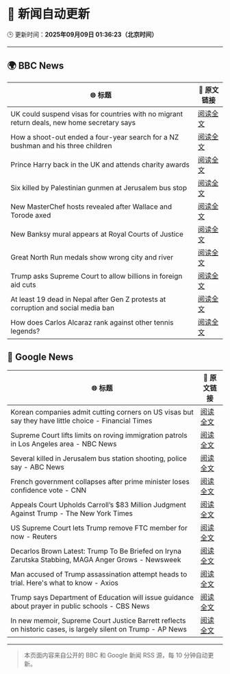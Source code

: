# 🧠 新闻自动更新

🕒 更新时间：**2025年09月09日 01:36:23（北京时间）**

---

## 🌍 BBC News

| 🌐 标题 | 🔗 原文链接 |
|--------|-------------|
| UK could suspend visas for countries with no migrant return deals, new home secretary says | [阅读全文](https://www.bbc.com/news/articles/c4g7xyn03yno?at_medium=RSS&at_campaign=rss) |
| How a shoot-out ended a four-year search for a NZ bushman and his three children | [阅读全文](https://www.bbc.com/news/articles/cly0279yervo?at_medium=RSS&at_campaign=rss) |
| Prince Harry back in the UK and attends charity awards | [阅读全文](https://www.bbc.com/news/articles/c2378j5154jo?at_medium=RSS&at_campaign=rss) |
| Six killed by Palestinian gunmen at Jerusalem bus stop | [阅读全文](https://www.bbc.com/news/articles/cr70ny0l7vgo?at_medium=RSS&at_campaign=rss) |
| New MasterChef hosts revealed after Wallace and Torode axed | [阅读全文](https://www.bbc.com/news/articles/ckgy2e73j4ro?at_medium=RSS&at_campaign=rss) |
| New Banksy mural appears at Royal Courts of Justice | [阅读全文](https://www.bbc.com/news/articles/cgrq0r0y878o?at_medium=RSS&at_campaign=rss) |
| Great North Run medals show wrong city and river | [阅读全文](https://www.bbc.com/news/articles/c4gq2gdlnygo?at_medium=RSS&at_campaign=rss) |
| Trump asks Supreme Court to allow billions in foreign aid cuts | [阅读全文](https://www.bbc.com/news/articles/c237vkk10l0o?at_medium=RSS&at_campaign=rss) |
| At least 19 dead in Nepal after Gen Z protests at corruption and social media ban | [阅读全文](https://www.bbc.com/news/articles/c78nd2zy9jgo?at_medium=RSS&at_campaign=rss) |
| How does Carlos Alcaraz rank against other tennis legends? | [阅读全文](https://www.bbc.com/sport/tennis/articles/czew374r499o?at_medium=RSS&at_campaign=rss) |

## 📰 Google News

| 🌐 标题 | 🔗 原文链接 |
|--------|-------------|
| Korean companies admit cutting corners on US visas but say they have little choice - Financial Times | [阅读全文](https://news.google.com/rss/articles/CBMicEFVX3lxTE45aC03Z1B4SlBteVJRZHQtUUdDZFdMa2hYdk8tWWhKck5SNDNLNWRQOVYwZWFxSjhqLWZubzlpX05VOHFLYWpaYktDZWR2TG9pSXBmV3VjRFVIbWVCTzFRMVVBLUlROEI3ODROc0F3RVM?oc=5) |
| Supreme Court lifts limits on roving immigration patrols in Los Angeles area - NBC News | [阅读全文](https://news.google.com/rss/articles/CBMiowFBVV95cUxNT2xMUWVMSFJhcnZFUzZJRW53TjM0OE9VWmMxbjNFZ1ZJaWE3ay1xRDQ2X1JjT19jalBDY1lBRmNoQ1VXam94Z1RnMzU2T0phS2FYVDVIRERyVFNmRUNuYlZDTUY5LTJldG5LdGVQUkRlVmdTMWJBNXZJNXJXbURkT0UtX25DbEZ4dmNObXJ4NXdTTUMxbXNIbld1d0UyNGZCTzZR0gFWQVVfeXFMTlVDYm1tUmtHSDlIUHdyREhvNk0tN1M2bEczek5aX1dRYnNmcVRpYTA2ZHlXYkNfWUhCdVkzVzloUnhLbDloNEl3VkxGYkFXTlkxT0hpbWc?oc=5) |
| Several killed in Jerusalem bus station shooting, police say - ABC News | [阅读全文](https://news.google.com/rss/articles/CBMiogFBVV95cUxOX1U2QXM5dkp1aU9ReDgxZk5pLWhPWTdZaVVBbDRwYWZJelZoR2RQM05LYW9jS0dZNzh0SnM4WDczajVUc1llcmU3cEVGWlJoU1RZdFVESlJEMTVNWmtDZUZtV2tqeXptM29ubjBfd2dCRjYzbWNVd0Raa0pJZlZkSXJYNzFEQXdGTEdWNTdQdFFSUHV5S0xPTzFnX29KdTYtd3fSAacBQVVfeXFMTkZMcm45Q3lBQzN1TXJ1TUdxMWxMcWJyYjJwcGxoZ2I5SjlmcUtROWEwNnNKMENBOVRyRUItdDFhdjRZNnJXaTh2SUhhRnpjbXB6a0JkU0x4LU1TVXpsLVA3cDFEOUpna0MwZllOUGFNRHNvajhkVUlyTVZOVC1fRHpRZlZDTnN5SThNckt4am5GSXNBbmNmYVpKUjM1alI2Y3JpUF92QWs?oc=5) |
| French government collapses after prime minister loses confidence vote - CNN | [阅读全文](https://news.google.com/rss/articles/CBMijwFBVV95cUxQZkc2WHVmQWg3Nm9ObWtfc0tQUUtRS1ZpWXF0alE0cml4ekJTQVdhZDByaTI5ekhBRjVYa0VReDZMd0dsUklvRU5IT1NxN3ZEdWN3T1pmNlJFdTJsYjVudjdUQ1MzZkdyTXBKOW1wSUlyLThEdWFEZTZ4ZjNfTjBTYl9XM2NOdDlZSFRVVFk5Yw?oc=5) |
| Appeals Court Upholds Carroll’s $83 Million Judgment Against Trump - The New York Times | [阅读全文](https://news.google.com/rss/articles/CBMihwFBVV95cUxOUExTRmRLdjJhRDZYMEoyZDJSa1FXNDlZSk14OEdZd3FJc1c5ZjAzU3NlYk9HMFFBcVFXbUhsWlU0ZDlGdXlVVmVHZjJZa1pqdGI3Z1pReE8yeW0xODVDR3NsMlJvcnhJWE55bkY2dGtsdFZQYlc2RGh5UmVTQ09keEU3SlZHa2c?oc=5) |
| US Supreme Court lets Trump remove FTC member for now - Reuters | [阅读全文](https://news.google.com/rss/articles/CBMipAFBVV95cUxQZ0dtYmFmZ21abjVaWEJWUlFSVzQtT1NOZHZLeXpwWHBleGxRVUsxZ0xsaTREMUc5X2NIRFc2NkktczVUX19xNlVGSkJXeVBOdVE1azd6cFZ5UDRHbFBQVlFvaGg3SVFvUGpHSmdoZktTWGc2b2JBYWVhNkp1bVF2cUFXOHdmNVZaaURvcklfU0laUWVHNlFXbmlzTGxhOEMxdVl4WA?oc=5) |
| Decarlos Brown Latest: Trump To Be Briefed on Iryna Zarutska Stabbing, MAGA Anger Grows - Newsweek | [阅读全文](https://news.google.com/rss/articles/CBMiogFBVV95cUxNcEhUaHNTRTEtMTlrM2ZUdkZRMWhGNVlsWmpvSUdSZE5kTjBxd1h2Yy12RURmbzNEZTg2b3JmcWtvQzd6YzNqZTFveU54UFFuUmZPZVVJTWxXY2JhWTNvcmhwSURYY1h1eEs0di0wX0ktaUFyeEZWak1hcklzZHRjY0tWQ1Fub2dpNXB1UURSRTdsQjJ4My11eWh3OUdjemdieWc?oc=5) |
| Man accused of Trump assassination attempt heads to trial. Here's what to know - Axios | [阅读全文](https://news.google.com/rss/articles/CBMijgFBVV95cUxNZXhRYkd6ajRNbFVCMnpraGZWVy02Q3pOZV9iVE9nUEIzMjFhMWc4MXRILTF3TG5qNm9YSXA3WDhSblItYm50TjM5TXo3SUY4UWxNNURidGExdDF0c3FMTzFqZTN3Um5LRjZXMnVURS1zY2hiS1ZpZjhiOFpwT2Q2Tkg2aklsOUNqd01odGNR?oc=5) |
| Trump says Department of Education will issue guidance about prayer in public schools - CBS News | [阅读全文](https://news.google.com/rss/articles/CBMilAFBVV95cUxORGlJSjE0ZWEwTm9YTkJrbXppemdpeFFnUTFqNjU3N21ETllZRWoyb256UmpZWUw4RG1lY2RwVEIzMXRfZ1lEbUg3dTUwV1dRaExBZnBnb0NiWFI5dTV6dFN4TGJPQ21UZXltZVpRLWw1SkU5RC1JWm5Bc0FDal9oZ3JEYWI3bmwyTjBKTUVqNTRBNWVr0gGaAUFVX3lxTE04S2swcU5jZTlDbmRvLTdOdmVxbW55V2w1RlpTUVgxeTVsUXR2aGdfR1E0UUxnRVdnRFpHZnF2MlYyNER6VzdiLXJZWjB6UVZoVk1tRFFjejZsQzdtUWtEcnhOTGZGZEtUdDNDY0kwOWw2dlRCQ2ZRM1NQYXVlaDQ2QmVvTTBuQ1ZLcURXQ3FGaXBuV3JQT05CSFE?oc=5) |
| In new memoir, Supreme Court Justice Barrett reflects on historic cases, is largely silent on Trump - AP News | [阅读全文](https://news.google.com/rss/articles/CBMiowFBVV95cUxPaGFvUnNOS21CamhKQ0FsVV9jUnEwYTNGZFR5UmRMU0VuZ0NlVDE1SEFaYVFjVUpVTE9IUDJmelVsdnE5TFlxMGc4MXJOTnV0V2paY1NDZXk3SVJTa3FER3cxd3J6MzZaOWZFdWRneVc1bzRsLXp0b09YN2hsdmFHd1lZUEJiRlZvandyOS0zT0RPRWtFckJSclFiOU5BMjZ2UnI0?oc=5) |

---
> 本页面内容来自公开的 BBC 和 Google 新闻 RSS 源，每 10 分钟自动更新。